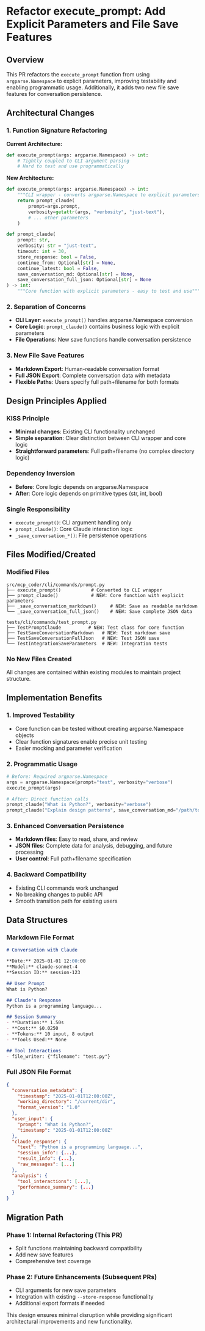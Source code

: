 # Refactor execute_prompt: Add Explicit Parameters and File Save Features

## Overview
This PR refactors the `execute_prompt` function from using `argparse.Namespace` to explicit parameters, improving testability and enabling programmatic usage. Additionally, it adds two new file save features for conversation persistence.

## Architectural Changes

### 1. Function Signature Refactoring
**Current Architecture:**
```python
def execute_prompt(args: argparse.Namespace) -> int:
    # Tightly coupled to CLI argument parsing
    # Hard to test and use programmatically
```

**New Architecture:**
```python
def execute_prompt(args: argparse.Namespace) -> int:
    """CLI wrapper - converts argparse.Namespace to explicit parameters"""
    return prompt_claude(
        prompt=args.prompt,
        verbosity=getattr(args, "verbosity", "just-text"),
        # ... other parameters
    )

def prompt_claude(
    prompt: str,
    verbosity: str = "just-text",
    timeout: int = 30,
    store_response: bool = False,
    continue_from: Optional[str] = None,
    continue_latest: bool = False,
    save_conversation_md: Optional[str] = None,
    save_conversation_full_json: Optional[str] = None
) -> int:
    """Core function with explicit parameters - easy to test and use"""
```

### 2. Separation of Concerns
- **CLI Layer**: `execute_prompt()` handles argparse.Namespace conversion
- **Core Logic**: `prompt_claude()` contains business logic with explicit parameters
- **File Operations**: New save functions handle conversation persistence

### 3. New File Save Features
- **Markdown Export**: Human-readable conversation format
- **Full JSON Export**: Complete conversation data with metadata
- **Flexible Paths**: Users specify full path+filename for both formats

## Design Principles Applied

### KISS Principle
- **Minimal changes**: Existing CLI functionality unchanged
- **Simple separation**: Clear distinction between CLI wrapper and core logic
- **Straightforward parameters**: Full path+filename (no complex directory logic)

### Dependency Inversion
- **Before**: Core logic depends on argparse.Namespace
- **After**: Core logic depends on primitive types (str, int, bool)

### Single Responsibility
- `execute_prompt()`: CLI argument handling only
- `prompt_claude()`: Core Claude interaction logic
- `_save_conversation_*()`: File persistence operations

## Files Modified/Created

### Modified Files
```
src/mcp_coder/cli/commands/prompt.py
├── execute_prompt()           # Converted to CLI wrapper
├── prompt_claude()            # NEW: Core function with explicit parameters
├── _save_conversation_markdown()     # NEW: Save as readable markdown
└── _save_conversation_full_json()    # NEW: Save complete JSON data

tests/cli/commands/test_prompt.py
├── TestPromptClaude          # NEW: Test class for core function
├── TestSaveConversationMarkdown   # NEW: Test markdown save
├── TestSaveConversationFullJson   # NEW: Test JSON save
└── TestIntegrationSaveParameters  # NEW: Integration tests
```

### No New Files Created
All changes are contained within existing modules to maintain project structure.

## Implementation Benefits

### 1. **Improved Testability**
- Core function can be tested without creating argparse.Namespace objects
- Clear function signatures enable precise unit testing
- Easier mocking and parameter verification

### 2. **Programmatic Usage**
```python
# Before: Required argparse.Namespace
args = argparse.Namespace(prompt="test", verbosity="verbose")
execute_prompt(args)

# After: Direct function calls
prompt_claude("What is Python?", verbosity="verbose")
prompt_claude("Explain design patterns", save_conversation_md="/path/to/file.md")
```

### 3. **Enhanced Conversation Persistence**
- **Markdown files**: Easy to read, share, and review
- **JSON files**: Complete data for analysis, debugging, and future processing
- **User control**: Full path+filename specification

### 4. **Backward Compatibility**
- Existing CLI commands work unchanged
- No breaking changes to public API
- Smooth transition path for existing users

## Data Structures

### Markdown File Format
```markdown
# Conversation with Claude

**Date:** 2025-01-01 12:00:00
**Model:** claude-sonnet-4
**Session ID:** session-123

## User Prompt
What is Python?

## Claude's Response
Python is a programming language...

## Session Summary
- **Duration:** 1.50s
- **Cost:** $0.0250
- **Tokens:** 10 input, 8 output
- **Tools Used:** None

## Tool Interactions
- file_writer: {"filename": "test.py"}
```

### Full JSON File Format
```json
{
  "conversation_metadata": {
    "timestamp": "2025-01-01T12:00:00Z",
    "working_directory": "/current/dir",
    "format_version": "1.0"
  },
  "user_input": {
    "prompt": "What is Python?",
    "timestamp": "2025-01-01T12:00:00Z"
  },
  "claude_response": {
    "text": "Python is a programming language...",
    "session_info": {...},
    "result_info": {...},
    "raw_messages": [...]
  },
  "analysis": {
    "tool_interactions": [...],
    "performance_summary": {...}
  }
}
```

## Migration Path

### Phase 1: Internal Refactoring (This PR)
- Split functions maintaining backward compatibility
- Add new save features
- Comprehensive test coverage

### Phase 2: Future Enhancements (Subsequent PRs)
- CLI arguments for new save parameters
- Integration with existing `--store-response` functionality
- Additional export formats if needed

This design ensures minimal disruption while providing significant architectural improvements and new functionality.
